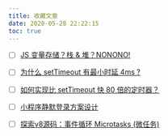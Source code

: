```yaml
---
title: 收藏文章
date: 2020-05-28 22:22:15
toc: true
---
```


- [ ] [JS 变量存储？栈 & 堆？NONONO!](https://juejin.cn/post/6844903997615128583#heading-17) 
- [ ] [为什么 setTimeout 有最小时延 4ms ?](https://mp.weixin.qq.com/s/4P7ohpRmBChXQpLC-MHgHQ) 
- [ ] [如何实现比 setTimeout 快 80 倍的定时器？](https://mp.weixin.qq.com/s/HG3hFll_Ap1JmHF0tR_NFQ) 
- [ ] [小程序静默登录方案设计](https://juejin.cn/post/6933082931653148680) 
- [ ] [探索v8源码：事件循环 Microtasks (微任务)](https://mp.weixin.qq.com/s/2tRr56e0RyQoY9z0PUGvuQ) 

